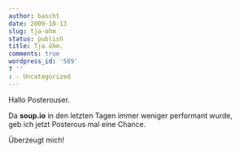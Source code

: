 ```yaml
---
author: bascht
date: 2009-10-13
slug: tja-ohm
status: publish
title: Tja öhm.
comments: true
wordpress_id: '589'
? ''
: - Uncategorized
---
```


Hallo Posterouser.

Da **soup.io** in den letzten Tagen immer weniger performant
wurde,  
geb ich jetzt Posterous mal eine Chance.

Überzeugt mich!



